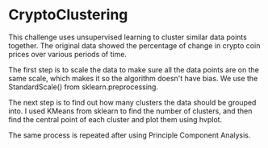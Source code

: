 # CryptoClustering
This challenge uses unsupervised learning to cluster similar data points together. The original data showed the percentage of change in crypto coin prices over various periods of time. 

The first step is to scale the data to make sure all the data points are on the same scale, which makes it so the algorithm doesn't have bias. We use the StandardScale() from sklearn.preprocessing.

The next step is to find out how many clusters the data should be grouped into. I used KMeans from sklearn to find the number of clusters, and then find the central point of each cluster and plot them using hvplot.

The same process is repeated after using Principle Component Analysis.